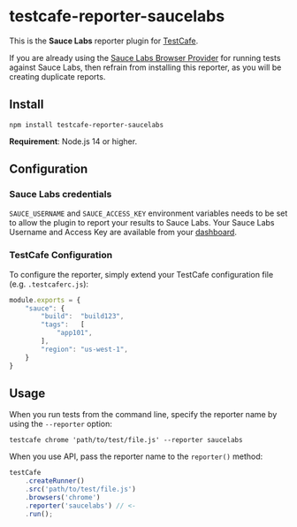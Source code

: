 # testcafe-reporter-saucelabs

This is the **Sauce Labs** reporter plugin for [TestCafe](http://devexpress.github.io/testcafe).

If you are already using
the [Sauce Labs Browser Provider](https://github.com/DevExpress/testcafe-browser-provider-saucelabs) for running tests
against Sauce Labs, then refrain from installing this reporter, as you will be creating duplicate reports.

## Install

```
npm install testcafe-reporter-saucelabs
```

**Requirement**: Node.js 14 or higher.

## Configuration

### Sauce Labs credentials

`SAUCE_USERNAME` and `SAUCE_ACCESS_KEY` environment variables needs to be set to allow the plugin to report your results
to Sauce Labs. Your Sauce Labs Username and Access Key are available from your
[dashboard](https://app.saucelabs.com/user-settings).

### TestCafe Configuration

To configure the reporter, simply extend your TestCafe configuration file (e.g. `.testcaferc.js`):

```js
module.exports = {
    "sauce": {
        "build":  "build123",
        "tags":   [
            "app101",
        ],
        "region": "us-west-1",
    }
}
```

## Usage

When you run tests from the command line, specify the reporter name by using the `--reporter` option:

```
testcafe chrome 'path/to/test/file.js' --reporter saucelabs
```

When you use API, pass the reporter name to the `reporter()` method:

```js
testCafe
    .createRunner()
    .src('path/to/test/file.js')
    .browsers('chrome')
    .reporter('saucelabs') // <-
    .run();
```
